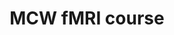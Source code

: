 ---
title: "MCW fMRI course"
project_id: 
conf_date: 1998-06-06
conference_id: ""
presenters:
   - peter_bandettini
summary: "MCW fMRI course, Medical College of Wisconsin, Milwaukee, WI"
file: /assets/presentations/
filename: 
layout: presentation
---